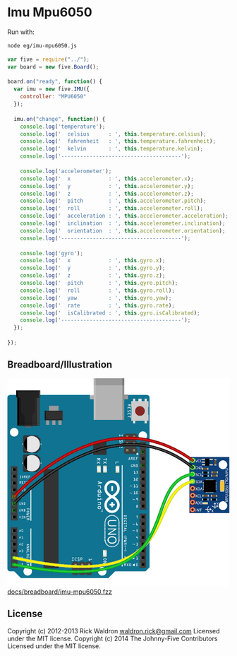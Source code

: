 # Imu Mpu6050

Run with:
```bash
node eg/imu-mpu6050.js
```


```javascript
var five = require("../");
var board = new five.Board();

board.on("ready", function() {
  var imu = new five.IMU({
    controller: "MPU6050"
  });

  imu.on("change", function() {
    console.log('temperature');
    console.log('  celsius      : ', this.temperature.celsius);
    console.log('  fahrenheit   : ', this.temperature.fahrenheit);
    console.log('  kelvin       : ', this.temperature.kelvin);
    console.log('--------------------------------------');
  
    console.log('accelerometer');
    console.log('  x            : ', this.accelerometer.x);
    console.log('  y            : ', this.accelerometer.y);
    console.log('  z            : ', this.accelerometer.z);
    console.log('  pitch        : ', this.accelerometer.pitch);
    console.log('  roll         : ', this.accelerometer.roll);
    console.log('  acceleration : ', this.accelerometer.acceleration);
    console.log('  inclination  : ', this.accelerometer.inclination);
    console.log('  orientation  : ', this.accelerometer.orientation);
    console.log('--------------------------------------');
    
    console.log('gyro');
    console.log('  x            : ', this.gyro.x);
    console.log('  y            : ', this.gyro.y);
    console.log('  z            : ', this.gyro.z);
    console.log('  pitch        : ', this.gyro.pitch);
    console.log('  roll         : ', this.gyro.roll);
    console.log('  yaw          : ', this.gyro.yaw);
    console.log('  rate         : ', this.gyro.rate);
    console.log('  isCalibrated : ', this.gyro.isCalibrated);
    console.log('--------------------------------------');
  });

});

```


## Breadboard/Illustration


![docs/breadboard/imu-mpu6050.png](breadboard/imu-mpu6050.png)
[docs/breadboard/imu-mpu6050.fzz](breadboard/imu-mpu6050.fzz)





## License
Copyright (c) 2012-2013 Rick Waldron <waldron.rick@gmail.com>
Licensed under the MIT license.
Copyright (c) 2014 The Johnny-Five Contributors
Licensed under the MIT license.
